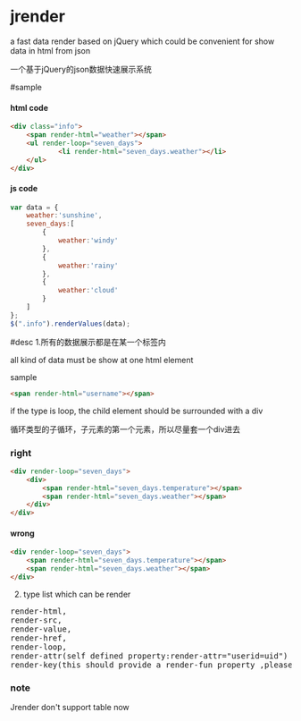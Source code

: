 

# jrender
a fast data render based on jQuery  which could be convenient for show data in html from json 

一个基于jQuery的json数据快速展示系统


#sample
#### html code
```html
<div class="info">
	<span render-html="weather"></span>
	<ul render-loop="seven_days">
	        <li render-html="seven_days.weather"></li>
	</ul>
</div>
```
#### js code
```javascript
var data = {
    weather:'sunshine',
    seven_days:[
        {
            weather:'windy'
        },
        {
            weather:'rainy'
        },
        {
            weather:'cloud'
        }
    ]
};
$(".info").renderValues(data);
```
#desc
1.所有的数据展示都是在某一个标签内

all kind of data must be show at one html element

sample
```html
<span render-html="username"></span>
```
if the type is loop, the child element should be surrounded with a div

循环类型的子循环，子元素的第一个元素，所以尽量套一个div进去

### right
```html
<div render-loop="seven_days">
    <div>
    	<span render-html="seven_days.temperature"></span>
    	<span render-html="seven_days.weather"></span>
    </div>
</div>
```
#### wrong 
```html
<div render-loop="seven_days">
    <span render-html="seven_days.temperature"></span>
    <span render-html="seven_days.weather"></span>
</div>
```

2. type list which can be render
<pre>
render-html, 
render-src, 
render-value, 
render-href, 
render-loop, 
render-attr(self defined property:render-attr="userid=uid")
render-key(this should provide a render-fun property ,please read exmples)
</pre>

### note
Jrender don't support table now

